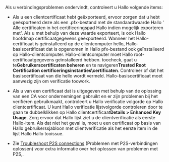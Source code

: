 Als u verbindingsproblemen ondervindt, controleert u Hallo volgende items:

- Als u een clientcertificaat hebt geëxporteerd, ervoor zorgen dat u hebt geëxporteerd deze als een .pfx-bestand met de standaardwaarde Hallo ' Alle certificaten in het certificeringspad Hallo indien mogelijk exporteren met'. Als u met behulp van deze waarde exporteert, is ook Hallo hoofdmap certificaatgegevens geëxporteerd. Wanneer het Hallo-certificaat is geïnstalleerd op de clientcomputer hello, Hallo-basiscertificaat dat is opgenomen in Hallo pfx-bestand ook geïnstalleerd op Hallo-clientcomputer. Hallo-clientcomputer moet Hallo root-certificaatgegevens geïnstalleerd hebben. toocheck, gaat u te**Gebruikerscertificaten beheren** en te navigeren**Trusted Root Certification certificeringsinstanties\certificaten**. Controleer of dat het basiscertificaat van die hello wordt vermeld. Hallo-basiscertificaat moet aanwezig zijn om verificatie toowork.

- Als u van een certificaat dat is uitgegeven met behulp van de oplossing van een CA voor ondernemingen gebruikt en er zijn problemen bij het verifiëren gebruikmaakt, controleert u Hallo verificatie volgorde op Hallo clientcertificaat. U kunt Hallo verificatie lijstvolgorde controleren door te gaan te dubbelklikken op Hallo clientcertificaat**Details > Enhanced Key Usage**. Zorg ervoor dat Hallo lijst ziet u de clientverificatie als eerste Hallo-item. Als dat niet het geval is, moet u een certificaat op basis van Hallo gebruikerssjabloon met clientverificatie als het eerste item in de lijst Hallo Hallo tooissue.

- Zie [Troubleshoot P2S connections](../articles/vpn-gateway/vpn-gateway-troubleshoot-vpn-point-to-site-connection-problems.md) (Problemen met P2S-verbindingen oplossen) voor extra informatie over het oplossen van problemen met P2S,.